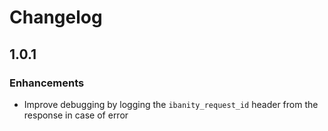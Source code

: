 # Changelog

## 1.0.1

### Enhancements

* Improve debugging by logging the `ibanity_request_id` header from the response in case of error
